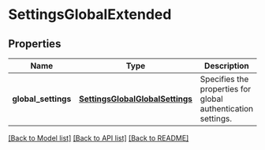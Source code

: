 # SettingsGlobalExtended

## Properties
Name | Type | Description | Notes
------------ | ------------- | ------------- | -------------
**global_settings** | [**SettingsGlobalGlobalSettings**](SettingsGlobalGlobalSettings.md) | Specifies the properties for global authentication settings. | [optional] 

[[Back to Model list]](../README.md#documentation-for-models) [[Back to API list]](../README.md#documentation-for-api-endpoints) [[Back to README]](../README.md)


